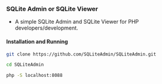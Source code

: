 ### SQLite Admin or SQLite Viewer

* A simple SQLite Admin and SQLite Viewer for PHP developers/development.

#### Installation and Running
```bash
git clone https://github.com/SQLiteAdmin/SQLiteAdmin.git
```
```bash
cd SQLiteAdmin
```
```bash
php -S localhost:8088
```
<!--
**SQLiteAdmin/SQLiteAdmin** is a ✨ _special_ ✨ repository because its `README.md` (this file) appears on your GitHub profile.

Here are some ideas to get you started:

- 🔭 I’m currently working on ...
- 🌱 I’m currently learning ...
- 👯 I’m looking to collaborate on ...
- 🤔 I’m looking for help with ...
- 💬 Ask me about ...
- 📫 How to reach me: ...
- 😄 Pronouns: ...
- ⚡ Fun fact: ...'
CREATE TABLE users (
  id INT AUTO_INCREMENT PRIMARY KEY,
  name VARCHAR(255) NOT NULL,
  email VARCHAR(255) UNIQUE NOT NULL,
  phone VARCHAR(20)
);
'
-->

